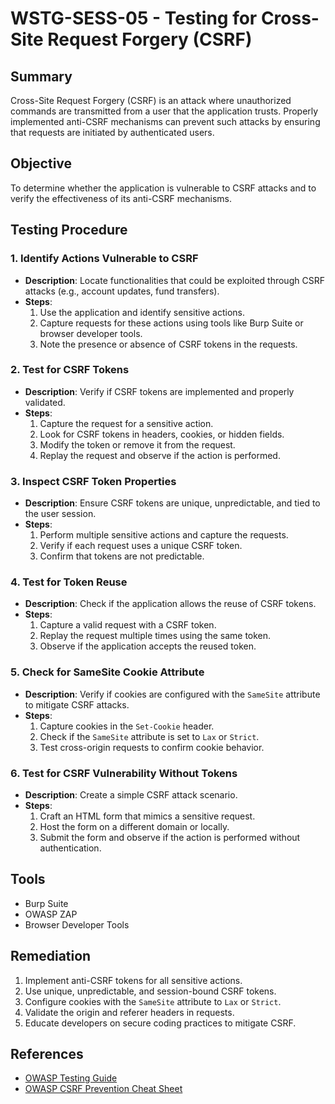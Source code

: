 # WSTG-SESS-05 - Testing for Cross-Site Request Forgery (CSRF)

## Summary
Cross-Site Request Forgery (CSRF) is an attack where unauthorized commands are transmitted from a user that the application trusts. Properly implemented anti-CSRF mechanisms can prevent such attacks by ensuring that requests are initiated by authenticated users.

## Objective
To determine whether the application is vulnerable to CSRF attacks and to verify the effectiveness of its anti-CSRF mechanisms.

## Testing Procedure

### 1. Identify Actions Vulnerable to CSRF
- **Description**: Locate functionalities that could be exploited through CSRF attacks (e.g., account updates, fund transfers).
- **Steps**:
  1. Use the application and identify sensitive actions.
  2. Capture requests for these actions using tools like Burp Suite or browser developer tools.
  3. Note the presence or absence of CSRF tokens in the requests.

### 2. Test for CSRF Tokens
- **Description**: Verify if CSRF tokens are implemented and properly validated.
- **Steps**:
  1. Capture the request for a sensitive action.
  2. Look for CSRF tokens in headers, cookies, or hidden fields.
  3. Modify the token or remove it from the request.
  4. Replay the request and observe if the action is performed.

### 3. Inspect CSRF Token Properties
- **Description**: Ensure CSRF tokens are unique, unpredictable, and tied to the user session.
- **Steps**:
  1. Perform multiple sensitive actions and capture the requests.
  2. Verify if each request uses a unique CSRF token.
  3. Confirm that tokens are not predictable.

### 4. Test for Token Reuse
- **Description**: Check if the application allows the reuse of CSRF tokens.
- **Steps**:
  1. Capture a valid request with a CSRF token.
  2. Replay the request multiple times using the same token.
  3. Observe if the application accepts the reused token.

### 5. Check for SameSite Cookie Attribute
- **Description**: Verify if cookies are configured with the `SameSite` attribute to mitigate CSRF attacks.
- **Steps**:
  1. Capture cookies in the `Set-Cookie` header.
  2. Check if the `SameSite` attribute is set to `Lax` or `Strict`.
  3. Test cross-origin requests to confirm cookie behavior.

### 6. Test for CSRF Vulnerability Without Tokens
- **Description**: Create a simple CSRF attack scenario.
- **Steps**:
  1. Craft an HTML form that mimics a sensitive request.
  2. Host the form on a different domain or locally.
  3. Submit the form and observe if the action is performed without authentication.

## Tools
- Burp Suite
- OWASP ZAP
- Browser Developer Tools

## Remediation
1. Implement anti-CSRF tokens for all sensitive actions.
2. Use unique, unpredictable, and session-bound CSRF tokens.
3. Configure cookies with the `SameSite` attribute to `Lax` or `Strict`.
4. Validate the origin and referer headers in requests.
5. Educate developers on secure coding practices to mitigate CSRF.

## References
- [OWASP Testing Guide](https://owasp.org/www-project-web-security-testing-guide/)
- [OWASP CSRF Prevention Cheat Sheet](https://cheatsheetseries.owasp.org/cheatsheets/Cross-Site_Request_Forgery_Prevention_Cheat_Sheet.html)
